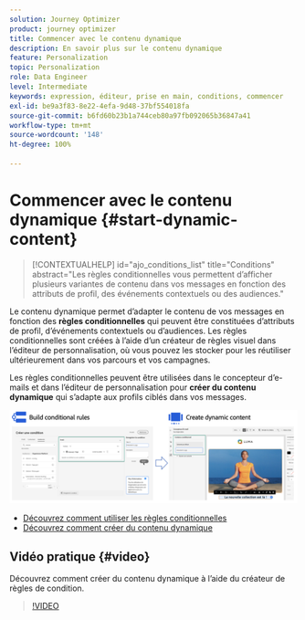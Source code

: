 ```yaml
---
solution: Journey Optimizer
product: journey optimizer
title: Commencer avec le contenu dynamique
description: En savoir plus sur le contenu dynamique
feature: Personalization
topic: Personalization
role: Data Engineer
level: Intermediate
keywords: expression, éditeur, prise en main, conditions, commencer
exl-id: be9a3f83-8e22-4efa-9d48-37bf554018fa
source-git-commit: b6fd60b23b1a744ceb80a97fb092065b36847a41
workflow-type: tm+mt
source-wordcount: '148'
ht-degree: 100%

---
```


# Commencer avec le contenu dynamique {#start-dynamic-content}

>[!CONTEXTUALHELP]
>id="ajo_conditions_list"
>title="Conditions"
>abstract="Les règles conditionnelles vous permettent d’afficher plusieurs variantes de contenu dans vos messages en fonction des attributs de profil, des événements contextuels ou des audiences."

Le contenu dynamique permet d’adapter le contenu de vos messages en fonction des **règles conditionnelles** qui peuvent être constituées d’attributs de profil, d’événements contextuels ou d’audiences. Les règles conditionnelles sont créées à l’aide d’un créateur de règles visuel dans l’éditeur de personnalisation, où vous pouvez les stocker pour les réutiliser ultérieurement dans vos parcours et vos campagnes.

Les règles conditionnelles peuvent être utilisées dans le concepteur d’e-mails et dans l’éditeur de personnalisation pour **créer du contenu dynamique** qui s’adapte aux profils ciblés dans vos messages.

![](assets/conditions-overview.png)

* [Découvrez comment utiliser les règles conditionnelles](create-conditions.md)
* [Découvrez comment créer du contenu dynamique](dynamic-content.md)

## Vidéo pratique {#video}

Découvrez comment créer du contenu dynamique à l’aide du créateur de règles de condition.

>[!VIDEO](https://video.tv.adobe.com/v/3413671?quality=12&captions=fre_fr)
